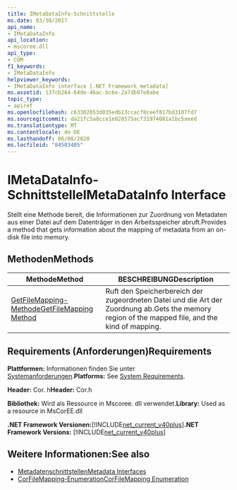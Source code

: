 ```yaml
---
title: IMetaDataInfo-Schnittstelle
ms.date: 03/30/2017
api_name:
- IMetaDataInfo
api_location:
- mscoree.dll
api_type:
- COM
f1_keywords:
- IMetaDataInfo
helpviewer_keywords:
- IMetaDataInfo interface [.NET Framework metadata]
ms.assetid: 137cb264-64de-46ac-bc6e-2a7db97e8abe
topic_type:
- apiref
ms.openlocfilehash: c63302b53d035edb13ccacf8ceef817bd3107fd7
ms.sourcegitcommit: da21fc5a8cce1e028575acf31974681a1bc5aeed
ms.translationtype: MT
ms.contentlocale: de-DE
ms.lasthandoff: 06/08/2020
ms.locfileid: "84503405"
---
```

# <a name="imetadatainfo-interface"></a><span data-ttu-id="18ab8-102">IMetaDataInfo-Schnittstelle</span><span class="sxs-lookup"><span data-stu-id="18ab8-102">IMetaDataInfo Interface</span></span>
<span data-ttu-id="18ab8-103">Stellt eine Methode bereit, die Informationen zur Zuordnung von Metadaten aus einer Datei auf dem Datenträger in den Arbeitsspeicher abruft.</span><span class="sxs-lookup"><span data-stu-id="18ab8-103">Provides a method that gets information about the mapping of metadata from an on-disk file into memory.</span></span>  
  
## <a name="methods"></a><span data-ttu-id="18ab8-104">Methoden</span><span class="sxs-lookup"><span data-stu-id="18ab8-104">Methods</span></span>  
  
|<span data-ttu-id="18ab8-105">Methode</span><span class="sxs-lookup"><span data-stu-id="18ab8-105">Method</span></span>|<span data-ttu-id="18ab8-106">BESCHREIBUNG</span><span class="sxs-lookup"><span data-stu-id="18ab8-106">Description</span></span>|  
|------------|-----------------|  
|[<span data-ttu-id="18ab8-107">GetFileMapping-Methode</span><span class="sxs-lookup"><span data-stu-id="18ab8-107">GetFileMapping Method</span></span>](imetadatainfo-getfilemapping-method.md)|<span data-ttu-id="18ab8-108">Ruft den Speicherbereich der zugeordneten Datei und die Art der Zuordnung ab.</span><span class="sxs-lookup"><span data-stu-id="18ab8-108">Gets the memory region of the mapped file, and the kind of mapping.</span></span>|  
  
## <a name="requirements"></a><span data-ttu-id="18ab8-109">Requirements (Anforderungen)</span><span class="sxs-lookup"><span data-stu-id="18ab8-109">Requirements</span></span>  
 <span data-ttu-id="18ab8-110">**Plattformen:** Informationen finden Sie unter [Systemanforderungen](../../get-started/system-requirements.md).</span><span class="sxs-lookup"><span data-stu-id="18ab8-110">**Platforms:** See [System Requirements](../../get-started/system-requirements.md).</span></span>  
  
 <span data-ttu-id="18ab8-111">**Header:** Cor. h</span><span class="sxs-lookup"><span data-stu-id="18ab8-111">**Header:** Cor.h</span></span>  
  
 <span data-ttu-id="18ab8-112">**Bibliothek:** Wird als Ressource in Mscoree. dll verwendet.</span><span class="sxs-lookup"><span data-stu-id="18ab8-112">**Library:** Used as a resource in MsCorEE.dll</span></span>  
  
 <span data-ttu-id="18ab8-113">**.NET Framework Versionen:**[!INCLUDE[net_current_v40plus](../../../../includes/net-current-v40plus-md.md)]</span><span class="sxs-lookup"><span data-stu-id="18ab8-113">**.NET Framework Versions:** [!INCLUDE[net_current_v40plus](../../../../includes/net-current-v40plus-md.md)]</span></span>  
  
## <a name="see-also"></a><span data-ttu-id="18ab8-114">Weitere Informationen:</span><span class="sxs-lookup"><span data-stu-id="18ab8-114">See also</span></span>

- [<span data-ttu-id="18ab8-115">Metadatenschnittstellen</span><span class="sxs-lookup"><span data-stu-id="18ab8-115">Metadata Interfaces</span></span>](metadata-interfaces.md)
- [<span data-ttu-id="18ab8-116">CorFileMapping-Enumeration</span><span class="sxs-lookup"><span data-stu-id="18ab8-116">CorFileMapping Enumeration</span></span>](corfilemapping-enumeration.md)
